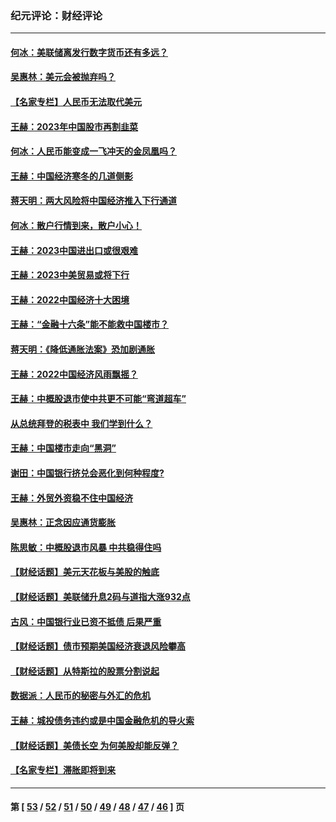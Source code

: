 ### 纪元评论：财经评论
---
#### [何冰：美联储离发行数字货币还有多远？](../../pages/nsc1026/n13986109.md) 
#### [吴惠林：美元会被抛弃吗？](../../pages/nsc1026/n13984087.md) 
#### [【名家专栏】人民币无法取代美元](../../pages/nsc1026/n13974270.md) 
#### [王赫：2023年中国股市再割韭菜](../../pages/nsc1026/n13965334.md) 
#### [何冰：人民币能变成一飞冲天的金凤凰吗？](../../pages/nsc1026/n13964999.md) 
#### [王赫：中国经济寒冬的几道侧影](../../pages/nsc1026/n13932953.md) 
#### [蒋天明：两大风险将中国经济推入下行通道](../../pages/nsc1026/n13929820.md) 
#### [何冰：散户行情到来，散户小心！](../../pages/nsc1026/n13928308.md) 
#### [王赫：2023中国进出口或很艰难](../../pages/nsc1026/n13911515.md) 
#### [王赫：2023中美贸易或将下行](../../pages/nsc1026/n13899005.md) 
#### [王赫：2022中国经济十大困境](../../pages/nsc1026/n13883766.md) 
#### [王赫：“金融十六条”能不能救中国楼市？](../../pages/nsc1026/n13868431.md) 
#### [蒋天明：《降低通胀法案》恐加剧通胀](../../pages/nsc1026/n13806996.md) 
#### [王赫：2022中国经济风雨飘摇？](../../pages/nsc1026/n13803207.md) 
#### [王赫：中概股退市使中共更不可能“弯道超车”](../../pages/nsc1026/n13802858.md) 
#### [从总统拜登的税表中 我们学到什么？](../../pages/nsc1026/n13773081.md) 
#### [王赫：中国楼市走向“黑洞”](../../pages/nsc1026/n13770647.md) 
#### [谢田：中国银行挤兑会恶化到何种程度?](../../pages/nsc1026/n13766965.md) 
#### [王赫：外贸外资稳不住中国经济](../../pages/nsc1026/n13753933.md) 
#### [吴惠林：正念因应通货膨胀](../../pages/nsc1026/n13750350.md) 
#### [陈思敏：中概股退市风暴 中共稳得住吗](../../pages/nsc1026/n13738978.md) 
#### [【财经话题】美元天花板与美股的触底](../../pages/nsc1026/n13736495.md) 
#### [【财经话题】美联储升息2码与道指大涨932点](../../pages/nsc1026/n13727377.md) 
#### [古风：中国银行业已资不抵债 后果严重](../../pages/nsc1026/n13726111.md) 
#### [【财经话题】债市预期美国经济衰退风险攀高](../../pages/nsc1026/n13698043.md) 
#### [【财经话题】从特斯拉的股票分割说起](../../pages/nsc1026/n13679733.md) 
#### [数据派：人民币的秘密与外汇的危机](../../pages/nsc1026/n13667092.md) 
#### [王赫：城投债务违约或是中国金融危机的导火索](../../pages/nsc1026/n13665322.md) 
#### [【财经话题】美债长空 为何美股却能反弹？](../../pages/nsc1026/n13665895.md) 
#### [【名家专栏】滞胀即将到来](../../pages/nsc1026/n13658171.md) 

---
#### 第 [ [53](./53.md) / [52](./52.md) / [51](./51.md) / [50](./50.md) / [49](./49.md) / [48](./48.md) / [47](./47.md) / [46](./46.md) ] 页
